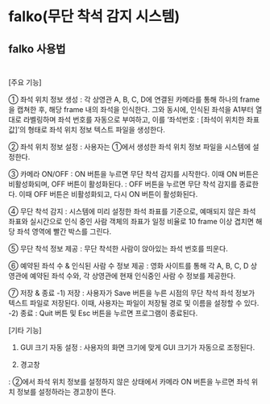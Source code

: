 # falko(무단 착석 감지 시스템)


falko 사용법<br/><br/>
-------------
[주요 기능]



① 좌석 위치 정보 생성
: 각 상영관 A, B, C, D에 연결된 카메라를 통해 하나의 frame을 캡쳐한 후, 해당 frame 내의 좌석을 인식한다. 그와 동시에, 인식된 좌석을 A1부터 열대로 라벨링하며 좌석 번호를 자동으로 부여하고, 이를 ‘좌석번호 : [좌석이 위치한 좌표 값]’의 형태로 좌석 위치 정보 텍스트 파일을 생성한다.

② 좌석 위치 정보 설정
: 사용자는 ①에서 생성한 좌석 위치 정보 파일을 시스템에 설정한다.



③ 카메라 ON/OFF 
: ON 버튼을 누르면 무단 착석 감지를 시작한다. 이때 ON 버튼은 비활성화되며, OFF 버튼이 활성화된다.
: OFF 버튼을 누르면 무단 착석 감지를 종료한다. 이때 OFF 버튼은 비활성화되고, 다시 ON 버튼이 활성화된다.

④ 무단 착석 감지
: 시스템에 미리 설정한 좌석 좌표를 기준으로, 예매되지 않은 좌석 좌표와 실시간으로 인식 중인 사람 객체의 좌표가 일정 비율로 10 frame 이상 겹치면 해당 좌석 영역에 빨간 박스를 그린다.

⑤ 무단 착석 정보 제공
: 무단 착석한 사람이 앉아있는 좌석 번호를 띄운다.

⑥ 예약된 좌석 수 & 인식된 사람 수 정보 제공
: 영화 사이트를 통해 각 A, B, C, D 상영관에 예약된 좌석 수와, 각 상영관에 현재 인식중인 사람 수 정보를 제공한다.

⑦ 저장 & 종료
  -1) 저장 : 사용자가 Save 버튼을 누른 시점의 무단 착석 좌석 정보가 텍스트 파일로 저장된다. 이때, 사용자는 파일이 저장될 경로 및 이름을 설정할 수 있다.
  -2) 종료 : Quit 버튼 및 Esc 버튼을 누르면 프로그램이 종료된다.


[기타 기능]

1. GUI 크기 자동 설정 
: 사용자의 화면 크기에 맞게 GUI 크기가 자동으로 조정된다. 

2. 경고창

 : ②에서 좌석 위치 정보를 설정하지 않은 상태에서 카메라 ON 버튼을 누르면 좌석 위치 정보를 설정하라는 경고창이 뜬다.

